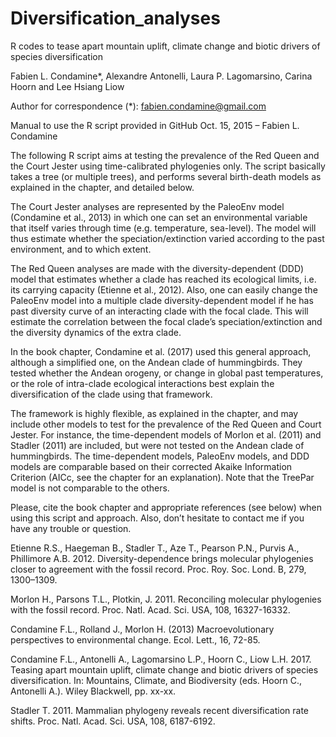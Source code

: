 # Diversification_analyses
R codes to tease apart mountain uplift, climate change and biotic drivers of species diversification

Fabien L. Condamine*, Alexandre Antonelli, Laura P. Lagomarsino, Carina Hoorn and Lee Hsiang Liow

Author for correspondence (*): fabien.condamine@gmail.com

Manual to use the R script provided in GitHub
Oct. 15, 2015 – Fabien L. Condamine

The following R script aims at testing the prevalence of the Red Queen and the Court Jester using time-calibrated phylogenies only. The script basically takes a tree (or multiple trees), and performs several birth-death models as explained in the chapter, and detailed below. 

The Court Jester analyses are represented by the PaleoEnv model (Condamine et al., 2013) in which one can set an environmental variable that itself varies through time (e.g. temperature, sea-level). The model will thus estimate whether the speciation/extinction varied according to the past environment, and to which extent.

The Red Queen analyses are made with the diversity-dependent (DDD) model that estimates whether a clade has reached its ecological limits, i.e. its carrying capacity (Etienne et al., 2012). Also, one can easily change the PaleoEnv model into a multiple clade diversity-dependent model if he has past diversity curve of an interacting clade with the focal clade. This will estimate the correlation between the focal clade’s speciation/extinction and the diversity dynamics of the extra clade.

In the book chapter, Condamine et al. (2017) used this general approach, although a simplified one, on the Andean clade of hummingbirds. They tested whether the Andean orogeny, or change in global past temperatures, or the role of intra-clade ecological interactions best explain the diversification of the clade using that framework. 

The framework is highly flexible, as explained in the chapter, and may include other models to test for the prevalence of the Red Queen and Court Jester. For instance, the time-dependent models of Morlon et al. (2011) and Stadler (2011) are included, but were not tested on the Andean clade of hummingbirds. The time-dependent models, PaleoEnv models, and DDD models are comparable based on their corrected Akaike Information Criterion (AICc, see the chapter for an explanation). Note that the TreePar model is not comparable to the others.

Please, cite the book chapter and appropriate references (see below) when using this script and approach. Also, don’t hesitate to contact me if you have any trouble or question.

Etienne R.S., Haegeman B., Stadler T., Aze T., Pearson P.N., Purvis A., Phillimore A.B. 2012. Diversity-dependence brings molecular phylogenies closer to agreement with the fossil record. Proc. Roy. Soc. Lond. B, 279, 1300–1309.

Morlon H., Parsons T.L., Plotkin, J. 2011. Reconciling molecular phylogenies with the fossil record. Proc. Natl. Acad. Sci. USA, 108, 16327-16332.

Condamine F.L., Rolland J., Morlon H. (2013) Macroevolutionary perspectives to environmental change. Ecol. Lett., 16, 72-85.

Condamine F.L., Antonelli A., Lagomarsino L.P., Hoorn C., Liow L.H. 2017. Teasing apart mountain uplift, climate change and biotic drivers of species diversification. In: Mountains, Climate, and Biodiversity (eds. Hoorn C., Antonelli A.). Wiley Blackwell, pp. xx-xx. 

Stadler T. 2011. Mammalian phylogeny reveals recent diversification rate shifts. Proc. Natl. Acad. Sci. USA, 108, 6187-6192.
